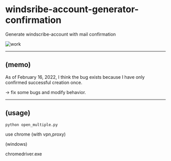 # windsribe-account-generator-confirmation

Generate windscribe-account with mail confirmation



![work](https://user-images.githubusercontent.com/99726976/154296562-70908038-718d-4c64-8a2c-e20d7fe4b6b1.PNG)


----
(memo)
----
As of February 16, 2022, I think the bug exists because I have only confirmed successful creation once.

-> fix some bugs and modify behavior. 


-------
(usage)
-------

    python open_multiple.py

use chrome (with vpn,proxy)

(windows)

chromedriver.exe
